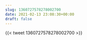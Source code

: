 ```yaml
---
slug: 1360727578278002700
date: 2021-02-13 23:08:30+00:00
draft: false
---
```


{{< tweet 1360727578278002700 >}}
